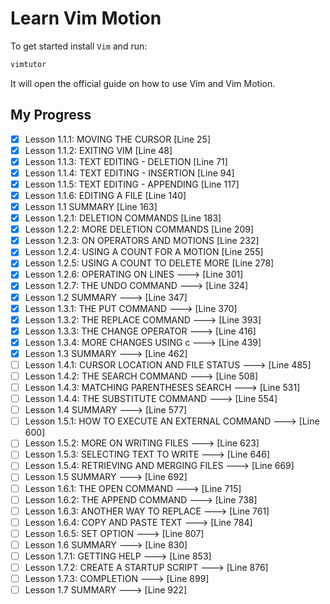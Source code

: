 # Learn Vim Motion

To get started install `Vim` and run:

```sh
vimtutor
```

It will open the official guide on how to use Vim and Vim Motion.

## My Progress

- [x] Lesson 1.1.1: MOVING THE CURSOR [Line 25]
- [x] Lesson 1.1.2: EXITING VIM [Line 48]
- [x] Lesson 1.1.3: TEXT EDITING - DELETION [Line 71]
- [x] Lesson 1.1.4: TEXT EDITING - INSERTION [Line 94]
- [x] Lesson 1.1.5: TEXT EDITING - APPENDING [Line 117]
- [x] Lesson 1.1.6: EDITING A FILE [Line 140]
- [x] Lesson 1.1 SUMMARY [Line 163]
- [x] Lesson 1.2.1: DELETION COMMANDS [Line 183]
- [x] Lesson 1.2.2: MORE DELETION COMMANDS [Line 209]
- [x] Lesson 1.2.3: ON OPERATORS AND MOTIONS [Line 232]
- [x] Lesson 1.2.4: USING A COUNT FOR A MOTION [Line 255]
- [x] Lesson 1.2.5: USING A COUNT TO DELETE MORE [Line 278]
- [x] Lesson 1.2.6: OPERATING ON LINES ---> [Line 301]
- [x] Lesson 1.2.7: THE UNDO COMMAND ---> [Line 324]
- [x] Lesson 1.2 SUMMARY ---> [Line 347]
- [x] Lesson 1.3.1: THE PUT COMMAND ---> [Line 370]
- [x] Lesson 1.3.2: THE REPLACE COMMAND ---> [Line 393]
- [x] Lesson 1.3.3: THE CHANGE OPERATOR ---> [Line 416]
- [x] Lesson 1.3.4: MORE CHANGES USING c ---> [Line 439]
- [x] Lesson 1.3 SUMMARY ---> [Line 462]
- [ ] Lesson 1.4.1: CURSOR LOCATION AND FILE STATUS ---> [Line 485]
- [ ] Lesson 1.4.2: THE SEARCH COMMAND ---> [Line 508]
- [ ] Lesson 1.4.3: MATCHING PARENTHESES SEARCH ---> [Line 531]
- [ ] Lesson 1.4.4: THE SUBSTITUTE COMMAND ---> [Line 554]
- [ ] Lesson 1.4 SUMMARY ---> [Line 577]
- [ ] Lesson 1.5.1: HOW TO EXECUTE AN EXTERNAL COMMAND ---> [Line 600]
- [ ] Lesson 1.5.2: MORE ON WRITING FILES ---> [Line 623]
- [ ] Lesson 1.5.3: SELECTING TEXT TO WRITE ---> [Line 646]
- [ ] Lesson 1.5.4: RETRIEVING AND MERGING FILES ---> [Line 669]
- [ ] Lesson 1.5 SUMMARY ---> [Line 692]
- [ ] Lesson 1.6.1: THE OPEN COMMAND ---> [Line 715]
- [ ] Lesson 1.6.2: THE APPEND COMMAND ---> [Line 738]
- [ ] Lesson 1.6.3: ANOTHER WAY TO REPLACE ---> [Line 761]
- [ ] Lesson 1.6.4: COPY AND PASTE TEXT ---> [Line 784]
- [ ] Lesson 1.6.5: SET OPTION ---> [Line 807]
- [ ] Lesson 1.6 SUMMARY ---> [Line 830]
- [ ] Lesson 1.7.1: GETTING HELP ---> [Line 853]
- [ ] Lesson 1.7.2: CREATE A STARTUP SCRIPT ---> [Line 876]
- [ ] Lesson 1.7.3: COMPLETION ---> [Line 899]
- [ ] Lesson 1.7 SUMMARY ---> [Line 922]
